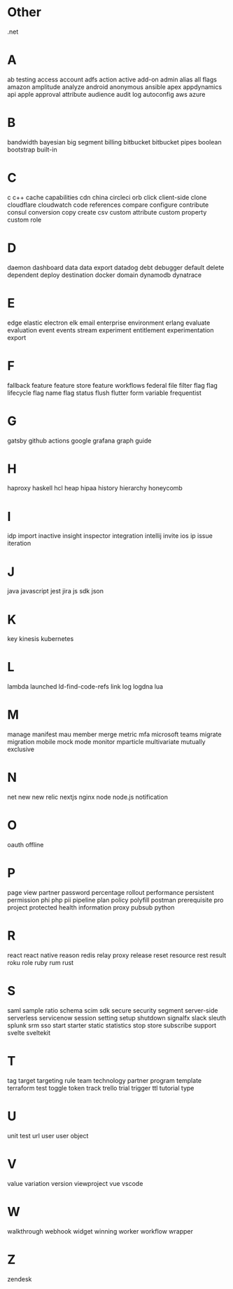 # Other

.net

# A

ab testing
access
account
adfs
action
active
add-on
admin
alias
all flags
amazon
amplitude
analyze
android
anonymous
ansible
apex
appdynamics
api
apple
approval
attribute
audience
audit log
autoconfig
aws
azure

# B

bandwidth
bayesian
big segment
billing
bitbucket
bitbucket pipes
boolean
bootstrap
built-in

# C

c
c++
cache
capabilities
cdn
china
circleci orb
click
client-side
clone
cloudflare
cloudwatch
code references
compare
configure
contribute
consul
conversion
copy
create
csv
custom attribute
custom property
custom role

# D

daemon
dashboard
data
data export
datadog
debt
debugger
default
delete
dependent
deploy
destination
docker
domain
dynamodb
dynatrace

# E

edge
elastic
electron
elk
email
enterprise
environment
erlang
evaluate
evaluation
event
events stream
experiment
entitlement
experimentation
export

# F

fallback
feature
feature store
feature workflows
federal
file
filter
flag
flag lifecycle
flag name
flag status
flush
flutter
form variable
frequentist

# G

gatsby
github actions
google
grafana
graph
guide

# H

haproxy
haskell
hcl
heap
hipaa
history
hierarchy
honeycomb

# I

idp
import
inactive
insight
inspector
integration
intellij
invite
ios
ip
issue
iteration

# J

java
javascript
jest
jira
js sdk
json

# K

key
kinesis
kubernetes

# L

lambda
launched
ld-find-code-refs
link
log
logdna
lua

# M

manage
manifest
mau
member
merge
metric
mfa
microsoft teams
migrate
migration
mobile
mock
mode
monitor
mparticle
multivariate
mutually exclusive

# N

net
new
new relic
nextjs
nginx
node
node.js
notification

# O

oauth
offline

# P

page view
partner
password
percentage rollout
performance
persistent
permission
phi
php
pii
pipeline
plan
policy
polyfill
postman
prerequisite
pro
project
protected health information
proxy
pubsub
python

# R

react
react native
reason
redis
relay proxy
release
reset
resource
rest
result
roku
role
ruby
rum
rust

# S

saml
sample ratio
schema
scim
sdk
secure
security
segment
server-side
serverless
servicenow
session
setting
setup
shutdown
signalfx
slack
sleuth
splunk
srm
sso
start
starter
static
statistics
stop
store
subscribe
support
svelte
sveltekit

# T

tag
target
targeting rule
team
technology partner program
template
terraform
test
toggle
token
track
trello
trial
trigger
ttl
tutorial
type

# U

unit test
url
user
user object

# V

value
variation
version
viewproject
vue
vscode

# W

walkthrough
webhook
widget
winning
worker
workflow
wrapper

# Z

zendesk
